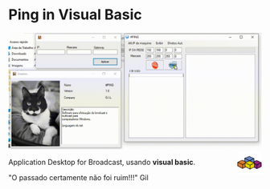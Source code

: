 # Ping in Visual Basic

<img src="./screen.gif" alt="Visual Basic" width="612px">

<img src="./assets/visualbasic.svg" alt="Visual Basic" width="48px" align="right">

Application Desktop for Broadcast, usando **visual basic**.

"O passado certamente não foi ruim!!!" Gil
